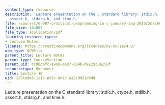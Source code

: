 ```yaml
---
content_type: resource
description: 'Lecture presentation on the C standard library: stdio.h, ctype.h, stdlib.h,
  assert.h, stdarg.h, and time.h.'
file: /courses/6-087-practical-programming-in-c-january-iap-2010/2d7ce9e81c1ce03c8c93a12c9d21d0dd_MIT6_087IAP10_lec10.pdf
file_size: 184883
file_type: application/pdf
learning_resource_types:
- Lecture Notes
license: https://creativecommons.org/licenses/by-nc-sa/4.0/
ocw_type: OCWFile
parent_title: Lecture Notes
parent_type: CourseSection
parent_uid: bcd0cbfc-a96b-ce87-654b-d922938a156f
resourcetype: Document
title: Lecture 10
uid: 2d7ce9e8-1c1c-e03c-8c93-a12c9d21d0dd
---
```

Lecture presentation on the C standard library: stdio.h, ctype.h, stdlib.h, assert.h, stdarg.h, and time.h.